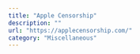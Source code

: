 ```yaml
---
title: "Apple Censorship"
description: ""
url: "https://applecensorship.com/"
category: "Miscellaneous"
---
```

